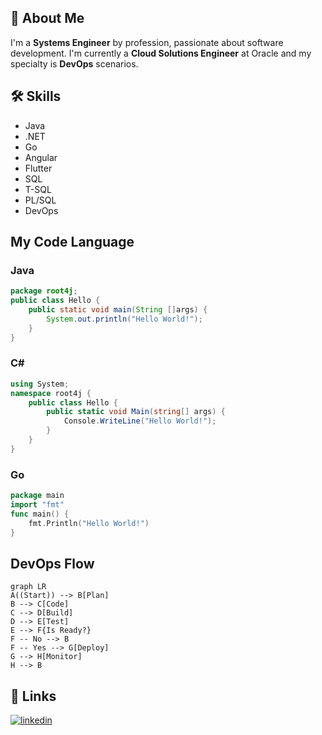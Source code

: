 ## 🚀 About Me
I'm a **Systems Engineer** by profession, passionate about software development. I'm currently a **Cloud Solutions Engineer** at Oracle and my specialty is **DevOps** scenarios.

## 🛠 Skills
- Java
- .NET
- Go
- Angular
- Flutter
- SQL
- T-SQL
- PL/SQL
- DevOps

## My Code Language
### Java
```java
package root4j;
public class Hello {  
	public static void main(String []args) {
		System.out.println("Hello World!");
	}  
}
```

### C#
```csharp
using System; 
namespace root4j { 
    public class Hello { 
        public static void Main(string[] args) { 
            Console.WriteLine("Hello World!"); 
        } 
    } 
} 
```

### Go
```go
package main
import "fmt"
func main() {
    fmt.Println("Hello World!")
}
```

## DevOps Flow
```mermaid
graph LR
A((Start)) --> B[Plan]
B --> C[Code]
C --> D[Build]
D --> E[Test]
E --> F{Is Ready?}
F -- No --> B
F -- Yes --> G[Deploy]
G --> H[Monitor]
H --> B
```

## 🔗 Links
[![linkedin](https://img.shields.io/badge/linkedin-0A66C2?style=for-the-badge&logo=linkedin&logoColor=white)](https://www.linkedin.com/in/root4j/)
